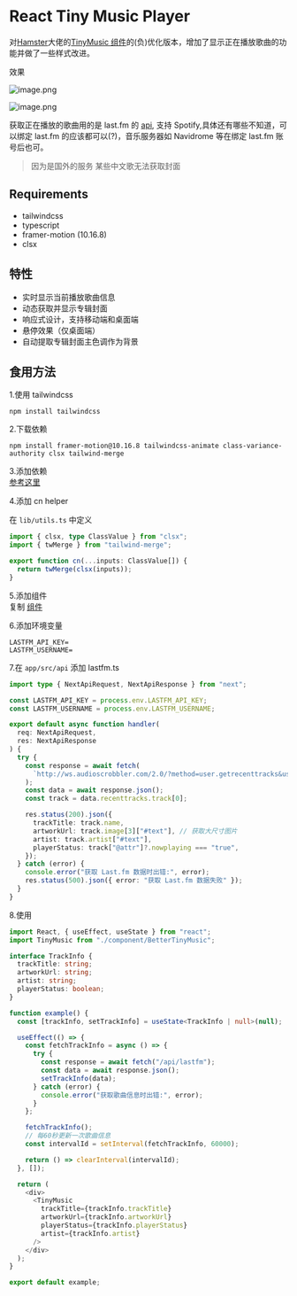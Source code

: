 # React Tiny Music Player

对[Hamster](https://buycoffee.top/)大佬的[TinyMusic 组件](https://next-tiny-music.buycoffee.top/)的(负)优化版本，增加了显示正在播放歌曲的功能并做了一些样式改进。

效果

![image.png](https://pics.051226.xyz/file/1728905388388_image.png)

![image.png](https://pics.051226.xyz/file/1728905362830_image.png)

获取正在播放的歌曲用的是 last.fm 的 [api](https://www.last.fm/api#getting-started), 支持 Spotify,具体还有哪些不知道，可以绑定 last.fm 的应该都可以(?)，音乐服务器如 Navidrome 等在绑定 last.fm 账号后也可。

> 因为是国外的服务 某些中文歌无法获取封面

## Requirements

- tailwindcss
- typescript
- framer-motion (10.16.8)
- clsx

## 特性

- 实时显示当前播放歌曲信息
- 动态获取并显示专辑封面
- 响应式设计，支持移动端和桌面端
- 悬停效果（仅桌面端）
- 自动提取专辑封面主色调作为背景

## 食用方法

1.使用 tailwindcss

```
npm install tailwindcss
```

2.下载依赖

```
npm install framer-motion@10.16.8 tailwindcss-animate class-variance-authority clsx tailwind-merge
```

3.添加依赖  
 [参考这里]()

4.添加 cn helper

在 `lib/utils.ts` 中定义

```typescript
import { clsx, type ClassValue } from "clsx";
import { twMerge } from "tailwind-merge";

export function cn(...inputs: ClassValue[]) {
  return twMerge(clsx(inputs));
}
```

5.添加组件  
复制 [组件](https://github.com/rzh0504/BetterTinyMusic/blob/main/src/component/BetterTinyMusic.tsx)

6.添加环境变量

```
LASTFM_API_KEY=
LASTFM_USERNAME=
```

7.在 `app/src/api` 添加 lastfm.ts

```typescript
import type { NextApiRequest, NextApiResponse } from "next";

const LASTFM_API_KEY = process.env.LASTFM_API_KEY;
const LASTFM_USERNAME = process.env.LASTFM_USERNAME;

export default async function handler(
  req: NextApiRequest,
  res: NextApiResponse
) {
  try {
    const response = await fetch(
      `http://ws.audioscrobbler.com/2.0/?method=user.getrecenttracks&user=${LASTFM_USERNAME}&api_key=${LASTFM_API_KEY}&format=json&limit=1`
    );
    const data = await response.json();
    const track = data.recenttracks.track[0];

    res.status(200).json({
      trackTitle: track.name,
      artworkUrl: track.image[3]["#text"], // 获取大尺寸图片
      artist: track.artist["#text"],
      playerStatus: track["@attr"]?.nowplaying === "true",
    });
  } catch (error) {
    console.error("获取 Last.fm 数据时出错:", error);
    res.status(500).json({ error: "获取 Last.fm 数据失败" });
  }
}
```

8.使用

```ts
import React, { useEffect, useState } from "react";
import TinyMusic from "./component/BetterTinyMusic";

interface TrackInfo {
  trackTitle: string;
  artworkUrl: string;
  artist: string;
  playerStatus: boolean;
}

function example() {
  const [trackInfo, setTrackInfo] = useState<TrackInfo | null>(null);

  useEffect(() => {
    const fetchTrackInfo = async () => {
      try {
        const response = await fetch("/api/lastfm");
        const data = await response.json();
        setTrackInfo(data);
      } catch (error) {
        console.error("获取歌曲信息时出错:", error);
      }
    };

    fetchTrackInfo();
    // 每60秒更新一次歌曲信息
    const intervalId = setInterval(fetchTrackInfo, 60000);

    return () => clearInterval(intervalId);
  }, []);

  return (
    <div>
      <TinyMusic
        trackTitle={trackInfo.trackTitle}
        artworkUrl={trackInfo.artworkUrl}
        playerStatus={trackInfo.playerStatus}
        artist={trackInfo.artist}
      />
    </div>
  );
}

export default example;
```
